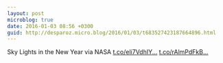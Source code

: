 ```yaml
---
layout: post
microblog: true
date: 2016-01-03 08:56 +0300
guid: http://desparoz.micro.blog/2016/01/03/t683527423187664896.html
---
```

Sky Lights in the New Year via NASA [t.co/eli7VdhIY...](https://t.co/eli7VdhIYs) [t.co/rAlmPdFkB...](https://t.co/rAlmPdFkB9)
